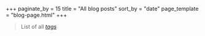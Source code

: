 +++
paginate_by = 15
title = "All blog posts"
sort_by = "date"
page_template = "blog-page.html"
+++
> List of all *[tags](/tags)*